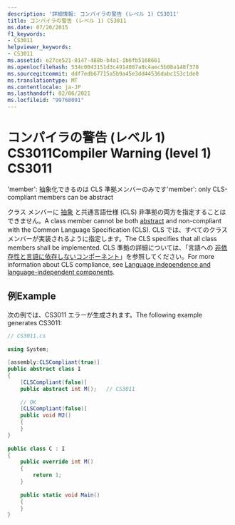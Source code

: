 ```yaml
---
description: '詳細情報: コンパイラの警告 (レベル 1) CS3011'
title: コンパイラの警告 (レベル 1) CS3011
ms.date: 07/20/2015
f1_keywords:
- CS3011
helpviewer_keywords:
- CS3011
ms.assetid: e27ce521-0147-488b-b4a1-1b6fb5168661
ms.openlocfilehash: 534c0043151d3c4914087a8c4aec5b08a148f378
ms.sourcegitcommit: ddf7edb67715a5b9a45e3dd44536dabc153c1de0
ms.translationtype: MT
ms.contentlocale: ja-JP
ms.lasthandoff: 02/06/2021
ms.locfileid: "99768091"
---
```

# <a name="compiler-warning-level-1-cs3011"></a><span data-ttu-id="c9259-103">コンパイラの警告 (レベル 1) CS3011</span><span class="sxs-lookup"><span data-stu-id="c9259-103">Compiler Warning (level 1) CS3011</span></span>

<span data-ttu-id="c9259-104">'member': 抽象化できるのは CLS 準拠メンバーのみです</span><span class="sxs-lookup"><span data-stu-id="c9259-104">'member': only CLS-compliant members can be abstract</span></span>  
  
 <span data-ttu-id="c9259-105">クラス メンバーに [抽象](../language-reference/keywords/abstract.md) と共通言語仕様 (CLS) 非準拠の両方を指定することはできません。</span><span class="sxs-lookup"><span data-stu-id="c9259-105">A class member cannot be both [abstract](../language-reference/keywords/abstract.md) and non-compliant with the Common Language Specification (CLS).</span></span> <span data-ttu-id="c9259-106">CLS では、すべてのクラス メンバーが実装されるように指定します。</span><span class="sxs-lookup"><span data-stu-id="c9259-106">The CLS specifies that all class members shall be implemented.</span></span> <span data-ttu-id="c9259-107">CLS 準拠の詳細については、「言語への [非依存性と言語に依存しないコンポーネント](../../standard/language-independence.md)」を参照してください。</span><span class="sxs-lookup"><span data-stu-id="c9259-107">For more information about CLS compliance, see [Language independence and language-independent components](../../standard/language-independence.md).</span></span>
  
## <a name="example"></a><span data-ttu-id="c9259-108">例</span><span class="sxs-lookup"><span data-stu-id="c9259-108">Example</span></span>  

 <span data-ttu-id="c9259-109">次の例では、CS3011 エラーが生成されます。</span><span class="sxs-lookup"><span data-stu-id="c9259-109">The following example generates CS3011:</span></span>  
  
```csharp  
// CS3011.cs  
  
using System;  
  
[assembly:CLSCompliant(true)]  
public abstract class I  
{  
    [CLSCompliant(false)]  
    public abstract int M();   // CS3011  
  
    // OK  
    [CLSCompliant(false)]  
    public void M2()  
    {  
    }  
}  
  
public class C : I  
{  
    public override int M()  
    {  
        return 1;  
    }  
  
    public static void Main()  
    {  
    }  
}  
```
